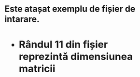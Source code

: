 **<h1>Este atașat exemplu de fișier de intarare.**
* <h3>Rândul 11 din fișier reprezintă dimensiunea matricii
